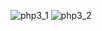 ![php3_1](https://github.com/ZhArtem/MaximasterTest/assets/114347290/66b07421-d9d9-4f5d-8123-37c968e97a28)
![php3_2](https://github.com/ZhArtem/MaximasterTest/assets/114347290/ad6b5df5-0a86-40f3-a2b6-eda39d4e27c4)
